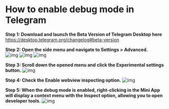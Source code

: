 # How to enable debug mode in Telegram

  **Step 1: Download and launch the Beta Version of Telegram Desktop here** <https://desktop.telegram.org/changelog#beta-version>

  **Step 2: Open the side menu and navigate to Settings > Advanced.**  
  ![img](images/windows/1.png)
  ![img](images/windows/2.png)
  ![img](images/windows/3.png)


  **Step 3: Scroll down the opened menu and click the Experimental settings button.**
  ![img](images/windows/4.png)

  **Step 4: Check the Enable webview inspecting option.**
  ![img](images/windows/5.png)

  **Step 5: When the debug mode is enabled, right-clicking in the Mini App will display a context menu with the Inspect option, allowing you to open developer tools.**
  ![img](images/windows/6.png)


